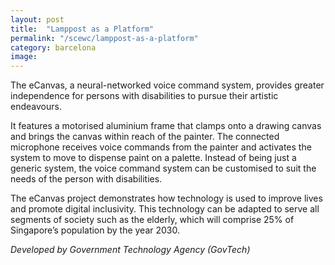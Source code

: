 ```yaml
---
layout: post
title:  "Lamppost as a Platform"
permalink: "/scewc/lamppost-as-a-platform"
category: barcelona
image: 
---
```


The eCanvas, a neural-networked voice command system, provides greater independence for persons with disabilities to pursue their artistic endeavours.
 
It features a motorised aluminium frame that clamps onto a drawing canvas and brings the canvas within reach of the painter. The connected microphone receives voice commands from the painter and activates the system to move to dispense paint on a palette. Instead of being just a generic system, the voice command system can be customised to suit the needs of the person with disabilities.
 
The eCanvas project demonstrates how technology is used to improve lives and promote digital inclusivity. This technology can be adapted to serve all segments of society such as the elderly, which will comprise 25% of Singapore’s population by the year 2030.

*Developed by Government Technology Agency (GovTech)*
